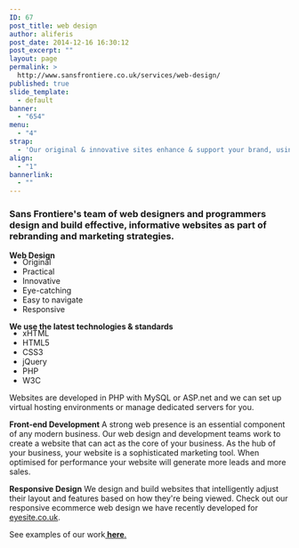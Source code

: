 ```yaml
---
ID: 67
post_title: web design
author: aliferis
post_date: 2014-12-16 16:30:12
post_excerpt: ""
layout: page
permalink: >
  http://www.sansfrontiere.co.uk/services/web-design/
published: true
slide_template:
  - default
banner:
  - "654"
menu:
  - "4"
strap:
  - 'Our original & innovative sites enhance & support your brand, using cutting edge technology.'
align:
  - "1"
bannerlink:
  - ""
---
```

<h3>Sans Frontiere's team of web designers and programmers design and build effective, informative websites as part of rebranding and marketing strategies.</h3>
<strong>Web Design</strong>
<ul style="margin-top: -5px;">
 	<li>Original</li>
 	<li>Practical</li>
 	<li>Innovative</li>
 	<li>Eye-catching</li>
 	<li>Easy to navigate</li>
 	<li>Responsive</li>
</ul>
<strong>We use the latest technologies &amp; standards
</strong>
<ul style="margin-top: -5px;">
 	<li>xHTML</li>
 	<li>HTML5</li>
 	<li>CSS3</li>
 	<li>jQuery</li>
 	<li>PHP</li>
 	<li>W3C</li>
</ul>
Websites are developed in PHP with MySQL or ASP.net and we can set up virtual hosting environments or manage dedicated servers for you.

<b>Front-end Development</b>
A strong web presence is an essential component of any modern business. Our web design and development teams work to create a website that can act as the core of your business. As the hub of your business, your website is a sophisticated marketing tool. When optimised for performance your website will generate more leads and more sales.

<strong>Responsive Design</strong>
We design and build websites that intelligently adjust their layout and features based on how they're being viewed. Check out our responsive ecommerce web design we have recently developed for <a title="Eyesite" href="http://www.eyesite.co.uk" target="_blank">eyesite.co.uk</a>.

See examples of our work<a title="Work" href="http://www.sansfrontiere.co.uk/work/"><strong> here</strong>.</a>